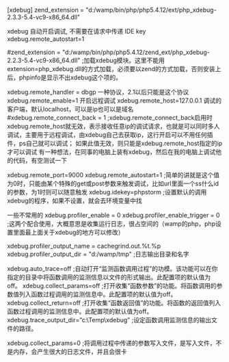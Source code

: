 [xdebug]
zend_extension = "d:/wamp/bin/php/php5.4.12/ext/php_xdebug-2.3.3-5.4-vc9-x86_64.dll"

xdebug 自动开启调试, 不需要在请求中传递 IDE key
xdebug.remote_autostart=1





#zend_extension = "d:/wamp/bin/php/php5.4.12/zend_ext/php_xdebug-2.2.3-5.4-vc9-x86_64.dll"
;加载xdebug模块。这里不能用extension=php_xdebug.dll的方式加载，必须要以zend的方式加载，否则安装上后，phpinfo是显示不出xdebug这个项的。

xdebug.remote_handler = dbgp  一种协议，2.1以后只能是这个协议
xdebug.remote_enable=1             开启远程调试
xdebug.remote_host=127.0.0.1  调试的客户端，默认localhost，可以是ip也可以是域名
#xdebug.remote_connect_back = 1
;xdebug.remote_connect_back启用时xdebug.remote_host就无效，表示接收任意ip的调试请求，也就是可以同时多人调试，主要用于远程调试，由xdebug自己去获取ip，这行开启可以不用任何插件，ps自己就可以调试；  如果此值无效，则只能是xdebug.remote_host指定的ip才可以调试
有一种想法，在同事的电脑上装有xdebug，然后在我的电脑上调试他的代码，有空测试一下

xdebug.remote_port=9000
xdebug.remote_autostart=1
;简单的讲就是这个值为0时，只能由某个特殊的get或post参数来触发调试，比如url里面一个ss什么id的参数，为1时则可以随意触发
xdebug.idekey=phpstorm
;设置默认的调用xdebug的程序，如果不设置，就会去环境变量中找

一些不常用的
xdebug.profiler_enable = 0
xdebug.profiler_enable_trigger = 0
;这两个配合使用，大概意思是收集运行日志，很占空间的（wamp的php，php设置里面最上面关于xdebug的地方可以修改）

xdebug.profiler_output_name = cachegrind.out.%t.%p
xdebug.profiler_output_dir = "d:/wamp/tmp"
;日志输出目录和名字

xdebug.auto_trace=off
;自动打开“监测函数调用过程”的功模。该功能可以在你指定的目录中将函数调用的监测信息以文件的形式输出。此配置项的默认值为off。
xdebug.collect_params=off
;打开收集“函数参数”的功能。将函数调用的参数值列入函数过程调用的监测信息中。此配置项的默认值为off。
xdebug.collect_return=off
;打开收集“函数返回值”的功能。将函数的返回值列入函数过程调用的监测信息中。此配置项的默认值为off。
xdebug.trace_output_dir=”c:\Temp\xdebug”
;设定函数调用监测信息的输出文件的路径。

xdebug.collect_params=0
;将调用过程中传递的参数写入文件，是写入文件，不是内存，会产生很大的日志文件，并且会很卡
